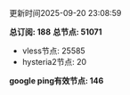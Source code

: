 更新时间2025-09-20 23:08:59

**总订阅: 188**
**总节点: 51071**
- vless节点: 25585
- hysteria2节点: 20

**google ping有效节点: 146**
